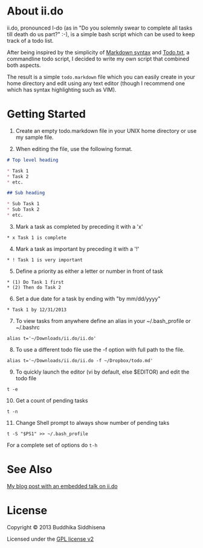 # About ii.do

ii.do, pronounced I-do (as in "Do you solemnly swear to complete all tasks till death do us part?" :-), is a simple bash script which can be used to keep track of a todo list.

After being inspired by the simplicity of [Markdown syntax](http://daringfireball.net/projects/markdown/syntax) and [Todo.txt](http://todotxt.com/), a commandline todo script, I decided to write my own script that combined both aspects.

The result is a simple `todo.markdown` file which you can easily create in your home directory and edit using any text editor (though I recommend one which has syntax highlighting such as VIM).

# Getting Started

1) Create an empty todo.markdown file in your UNIX home directory or use my sample file.

2) When editing the file, use the following format.

```markdown
# Top level heading

* Task 1
* Task 2
* etc.

## Sub heading

* Sub Task 1
* Sub Task 2
* etc.

```

3) Mark a task as completed by preceding it with a 'x'

```
* x Task 1 is complete
```

4) Mark a task as important by preceding it with a '!'

```
* ! Task 1 is very important
```

5) Define a priority as either a letter or number in front of task

```
* (1) Do Task 1 first
* (2) Then do Task 2
```

6) Set a due date for a task by ending with "by mm/dd/yyyy"

```
* Task 1 by 12/31/2013

```

7) To view tasks from anywhere define an alias in your ~/.bash_profile or ~/.bashrc

```
alias t='~/Downloads/ii.do/ii.do'
```

8) To use a different todo file use the -f option with full path to the file.

```
alias t='~/Downloads/ii.do/ii.do -f ~/Dropbox/todo.md'
```

9) To quickly launch the editor (vi by default, else $EDITOR) and edit the todo file

```
t -e
```
10) Get a count of pending tasks

```
t -n
```

11) Change Shell prompt to always show number of pending taks

```
t -S "$PS1" >> ~/.bash_profile
```
For a complete set of options do `t-h`

# See Also

[My blog post with an embedded talk on ii.do](http://geekaholic.github.com/blog/2011/12/31/new-year-resolution-iido/)

# License

Copyright &copy; 2013 Buddhika Siddhisena

Licensed under the [GPL license v2](http://www.gnu.org/licenses/gpl-2.0.html)

